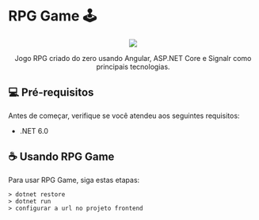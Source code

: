 # RPG Game 🕹
<div align="center"><img src="https://i.imgur.com/U0qG150.gif"></div>

<p align="center">Jogo RPG criado do zero usando Angular, ASP.NET Core e Signalr como principais tecnologias.</p>

## 💻 Pré-requisitos

Antes de começar, verifique se você atendeu aos seguintes requisitos:

* .NET 6.0

## ☕ Usando RPG Game

Para usar RPG Game, siga estas etapas:

```
> dotnet restore
> dotnet run
> configurar a url no projeto frontend
```
